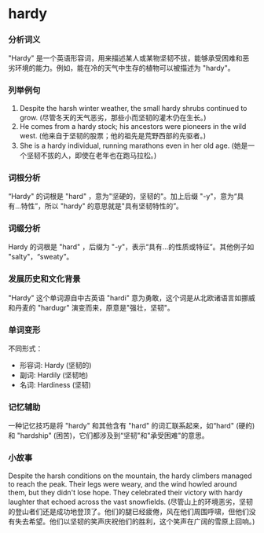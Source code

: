 # hardy

### 分析词义

  

"Hardy" 是一个英语形容词，用来描述某人或某物坚韧不拔，能够承受困难和恶劣环境的能力。例如，能在冷的天气中生存的植物可以被描述为 "hardy"。

  

### 列举例句

  

1.  Despite the harsh winter weather, the small hardy shrubs continued to grow. (尽管冬天的天气恶劣，那些小而坚韧的灌木仍在生长。)
2.  He comes from a hardy stock; his ancestors were pioneers in the wild west. (他来自于坚韧的股票；他的祖先是荒野西部的先驱者。)
3.  She is a hardy individual, running marathons even in her old age. (她是一个坚韧不拔的人，即使在老年也在跑马拉松。)

  

### 词根分析

  

“Hardy" 的词根是 "hard" ，意为"坚硬的，坚韧的"。加上后缀 "-y"，意为“具有...特性”，所以 "hardy" 的意思就是"具有坚韧特性的”。

  

### 词缀分析

  

Hardy 的词根是 "hard" ，后缀为 "-y"，表示“具有...的性质或特征”。其他例子如 "salty"，“sweaty”。

  

### 发展历史和文化背景

  

"Hardy" 这个单词源自中古英语 "hardi" 意为勇敢，这个词是从北欧诸语言如挪威和丹麦的 "hardugr" 演变而来，原意是"强壮，坚韧"。

  

### 单词变形

  

不同形式：

  

*   形容词: Hardy (坚韧的)
*   副词: Hardily (坚韧地)
*   名词: Hardiness (坚韧)

  

### 记忆辅助

  

一种记忆技巧是将 "hardy" 和其他含有 "hard" 的词汇联系起来，如“hard" (硬的) 和 "hardship" (困苦)，它们都涉及到“坚韧"和"承受困难"的意思。

  

### 小故事

  

Despite the harsh conditions on the mountain, the hardy climbers managed to reach the peak. Their legs were weary, and the wind howled around them, but they didn't lose hope. They celebrated their victory with hardy laughter that echoed across the vast snowfields. (尽管山上的环境恶劣，坚韧的登山者们还是成功地登顶了。他们的腿已经疲倦，风在他们周围呼啸，但他们没有失去希望。他们以坚韧的笑声庆祝他们的胜利，这个笑声在广阔的雪原上回响。)

